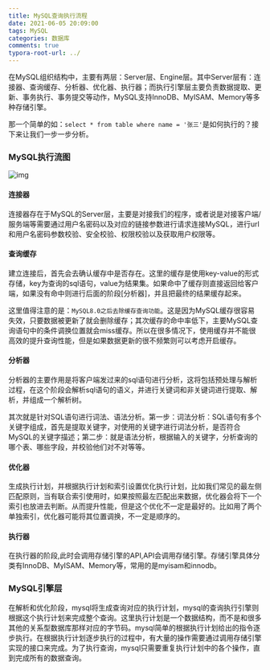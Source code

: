 ```yaml
---
title: MySQL查询执行流程
date: 2021-06-05 20:09:00
tags: MySQL
categories: 数据库
comments: true
typora-root-url: ../
---
```


在MySQL组织结构中，主要有两层：Server层、Engine层。其中Server层有：连接器、查询缓存、分析器、优化器、执行器；而执行引擎层主要负责数据提取、更新、事务执行、事务提交等动作，MySQL支持InnoDB、MyISAM、Memory等多种存储引擎。

那一个简单的如：`select * from table where name = '张三'`是如何执行的？接下来让我们一步一步分析。

### MySQL执行流图

![img](/images/mysql_query_flow/0.png)

#### 连接器

连接器存在于MySQL的Server层，主要是对接我们的程序，或者说是对接客户端/服务端等需要通过用户名密码以及对应的链接参数进行请求连接MySQL，进行url和用户名密码参数校验、安全校验、权限校验以及获取用户权限等。

#### 查询缓存

建立连接后，首先会去确认缓存中是否存在。这里的缓存是使用key-value的形式存储，key为查询的sql语句，value为结果集。如果命中了缓存则直接返回给客户端，如果没有命中则进行后面的阶段[分析器]，并且把最终的结果缓存起来。

这里值得注意的是：`MySQL8.0之后去除缓存查询功能`。这是因为MySQL缓存很容易失效，只要数据被更新了就会删除缓存；其次缓存的命中率低下，主要MySQL查询语句中的条件调换位置就会miss缓存。所以在很多情况下，使用缓存并不能很高效的提升查询性能，但是如果数据更新的很不频繁则可以考虑开启缓存。

#### 分析器

分析器的主要作用是将客户端发过来的sql语句进行分析，这将包括预处理与解析过程，在这个阶段会解析sql语句的语义，并进行关键词和非关键词进行提取、解析，并组成一个解析树。

其次就是针对SQL语句进行词法、语法分析。第一步：词法分析：SQL语句有多个关键字组成，首先是提取关键字，对使用的关键字进行词法分析，是否符合MySQL的关键字描述；第二步：就是语法分析，根据输入的关键字，分析查询的哪个表、哪些字段，并校验他们对不对等等。

#### 优化器

生成执行计划，并根据执行计划和索引设置优化执行计划，比如我们常见的最左侧匹配原则，当有联合索引使用时，如果按照最左匹配出来数据，优化器会将下一个索引也放进去判断。从而提升性能，但是这个优化不一定是最好的。比如用了两个单独索引，优化器可能将其位置调换，不一定是顺序的。

#### 执行器

在执行器的阶段,此时会调用存储引擎的API,API会调用存储引擎。存储引擎具体分类有InnoDB、MyISAM、Memory等，常用的是myisam和innodb。

### MySQL引擎层

在解析和优化阶段，mysql将生成查询对应的执行计划，mysql的查询执行引擎则根据这个执行计划来完成整个查询。这里执行计划是一个数据结构，而不是和很多其他的关系型数据库那样对应的字节码。mysql简单的根据执行计划给出的指令逐步执行。在根据执行计划逐步执行的过程中，有大量的操作需要通过调用存储引擎实现的接口来完成。为了执行查询，mysql只需要重复执行计划中的各个操作，直到完成所有的数据查询。